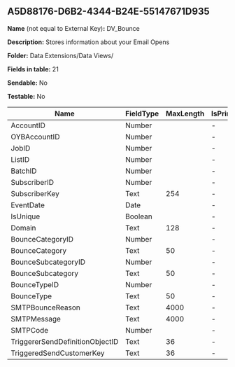 ## A5D88176-D6B2-4344-B24E-55147671D935

**Name** (not equal to External Key)**:** DV_Bounce

**Description:** Stores information about your Email Opens

**Folder:** Data Extensions/Data Views/

**Fields in table:** 21

**Sendable:** No

**Testable:** No

| Name | FieldType | MaxLength | IsPrimaryKey | IsNullable | DefaultValue |
| --- | --- | --- | --- | --- | --- |
| AccountID | Number |  | - | - |  |
| OYBAccountID | Number |  | - | + |  |
| JobID | Number |  | - | - |  |
| ListID | Number |  | - | - |  |
| BatchID | Number |  | - | - |  |
| SubscriberID | Number |  | - | - |  |
| SubscriberKey | Text | 254 | - | - |  |
| EventDate | Date |  | - | - |  |
| IsUnique | Boolean |  | - | + |  |
| Domain | Text | 128 | - | - |  |
| BounceCategoryID | Number |  | - | - |  |
| BounceCategory | Text | 50 | - | + |  |
| BounceSubcategoryID | Number |  | - | + |  |
| BounceSubcategory | Text | 50 | - | + |  |
| BounceTypeID | Number |  | - | - |  |
| BounceType | Text | 50 | - | + |  |
| SMTPBounceReason | Text | 4000 | - | + |  |
| SMTPMessage | Text | 4000 | - | + |  |
| SMTPCode | Number |  | - | + |  |
| TriggererSendDefinitionObjectID | Text | 36 | - | + |  |
| TriggeredSendCustomerKey | Text | 36 | - | + |  |
